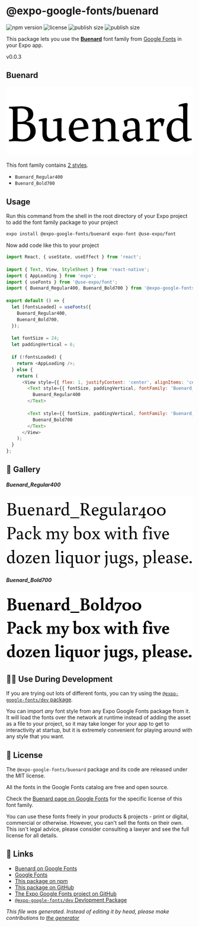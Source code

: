 # @expo-google-fonts/buenard

![npm version](https://flat.badgen.net/npm/v/@expo-google-fonts/buenard)
![license](https://flat.badgen.net/github/license/expo/google-fonts)
![publish size](https://flat.badgen.net/packagephobia/install/@expo-google-fonts/buenard)
![publish size](https://flat.badgen.net/packagephobia/publish/@expo-google-fonts/buenard)

This package lets you use the [**Buenard**](https://fonts.google.com/specimen/Buenard) font family from [Google Fonts](https://fonts.google.com/) in your Expo app.

v0.0.3

## Buenard

![Buenard](./font-family.png)

This font family contains [2 styles](#gallery).

- `Buenard_Regular400`
- `Buenard_Bold700`

## Usage

Run this command from the shell in the root directory of your Expo project to add the font family package to your project
```sh
expo install @expo-google-fonts/buenard expo-font @use-expo/font
```

Now add code like this to your project
```js
import React, { useState, useEffect } from 'react';

import { Text, View, StyleSheet } from 'react-native';
import { AppLoading } from 'expo';
import { useFonts } from '@use-expo/font';
import { Buenard_Regular400, Buenard_Bold700 } from '@expo-google-fonts/buenard';

export default () => {
  let [fontsLoaded] = useFonts({
    Buenard_Regular400,
    Buenard_Bold700,
  });

  let fontSize = 24;
  let paddingVertical = 6;

  if (!fontsLoaded) {
    return <AppLoading />;
  } else {
    return (
      <View style={{ flex: 1, justifyContent: 'center', alignItems: 'center' }}>
        <Text style={{ fontSize, paddingVertical, fontFamily: 'Buenard_Regular400' }}>
          Buenard_Regular400
        </Text>

        <Text style={{ fontSize, paddingVertical, fontFamily: 'Buenard_Bold700' }}>
          Buenard_Bold700
        </Text>
      </View>
    );
  }
};

```

## 🔡 Gallery

##### Buenard_Regular400
![Buenard_Regular400](./98e52931f613305f11ff078f1cb569682195e516554178bf3c4127f644df907a.ttf.png)

##### Buenard_Bold700
![Buenard_Bold700](./8b680cec9af406d125f721b89472951a526fcf17393adea7449be902ffb7f5cd.ttf.png)


## 👩‍💻 Use During Development

If you are trying out lots of different fonts, you can try using the [`@expo-google-fonts/dev` package](https://github.com/expo/google-fonts/tree/master/font-packages/dev#readme).

You can import *any* font style from any Expo Google Fonts package from it. It will load the fonts
over the network at runtime instead of adding the asset as a file to your project, so it may take longer
for your app to get to interactivity at startup, but it is extremely convenient
for playing around with any style that you want.

## 📖 License

The `@expo-google-fonts/buenard` package and its code are released under the MIT license.

All the fonts in the Google Fonts catalog are free and open source.

Check the [Buenard page on Google Fonts](https://fonts.google.com/specimen/Buenard) for the specific license of this font family.

You can use these fonts freely in your products & projects - print or digital, commercial or otherwise. However, you can't sell the fonts on their own. This isn't legal advice, please consider consulting a lawyer and see the full license for all details.

## 🔗 Links

- [Buenard on Google Fonts](https://fonts.google.com/specimen/Buenard)
- [Google Fonts](https://fonts.google.com/)
- [This package on npm](https://www.npmjs.com/package/@expo-google-fonts/buenard)
- [This package on GitHub](https://github.com/expo/google-fonts/tree/master/font-packages/buenard)
- [The Expo Google Fonts project on GitHub](https://github.com/expo/google-fonts)
- [`@expo-google-fonts/dev` Devlopment Package](https://github.com/expo/google-fonts/tree/master/font-packages/dev)


*This file was generated. Instead of editing it by head, please make contributions to [the generator](https://github.com/expo/google-fonts/tree/master/packages/generator)*
